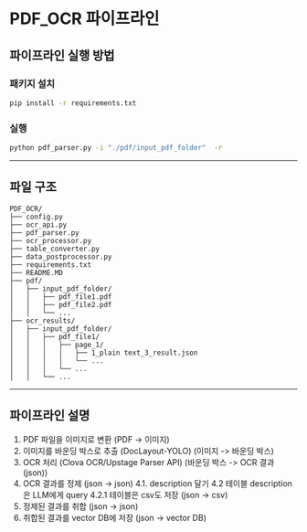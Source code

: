 # PDF_OCR 파이프라인

## 파이프라인 실행 방법

### 패키지 설치
``` bash
pip install -r requirements.txt
```

### 실행
``` bash
python pdf_parser.py -i "./pdf/input_pdf_folder"  -r
```

---

## 파일 구조

```
PDF_OCR/
├── config.py
├── ocr_api.py
├── pdf_parser.py
├── ocr_processor.py
├── table_converter.py
├── data_postprocessor.py
├── requirements.txt
├── README.MD
├── pdf/
│   ├── input_pdf_folder/
│   │   ├── pdf_file1.pdf
│   │   ├── pdf_file2.pdf
│   │   └── ...
├── ocr_results/
│   ├── input_pdf_folder/
│   │   ├── pdf_file1/
│   │   │   ├── page_1/
│   │   │   │   ├── 1_plain text_3_result.json
│   │   │   │   └── ...
│   │   │   └── ...
│   │   └── ...
```
---

## 파이프라인 설명

1. PDF 파일을 이미지로 변환 (PDF -> 이미지)
2. 이미지를 바운딩 박스로 추출 (DocLayout-YOLO) (이미지 -> 바운딩 박스)
3. OCR 처리 (Clova OCR/Upstage Parser API) (바운딩 박스 -> OCR 결과(json))
4. OCR 결과를 정제 (json -> json)
4.1. description 달기
4.2 테이블 description은 LLM에게 query
4.2.1 테이블은 csv도 저장 (json -> csv)
5. 정제된 결과를 취합 (json -> json)
6. 취합된 결과를 vector DB에 저장 (json -> vector DB)

